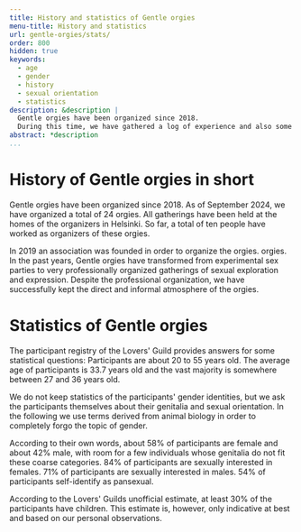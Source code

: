 ```yaml
---
title: History and statistics of Gentle orgies
menu-title: History and statistics
url: gentle-orgies/stats/
order: 800
hidden: true
keywords:
  - age
  - gender
  - history
  - sexual orientation
  - statistics
description: &description |
  Gentle orgies have been organized since 2018.
  During this time, we have gathered a log of experience and also some statistical facts about what kind of people participate in our orgies.
abstract: *description
...
```


# History of Gentle orgies in short

Gentle orgies have been organized since 2018.
As of September 2024, we have organized a total of 24 orgies.
All gatherings have been held at the homes of the organizers in Helsinki. 
So far, a total of ten people have worked as organizers of these orgies.

In 2019 an association was founded in order to organize the orgies. orgies.
In the past years, Gentle orgies have transformed from experimental sex parties to very professionally organized gatherings of sexual exploration and expression.
Despite the professional organization, we have successfully kept the direct and informal atmosphere of the orgies. 

# Statistics of Gentle orgies

The participant registry of the Lovers' Guild provides answers for some statistical questions: 
Participants are about 20 to 55 years old.
The average age of participants is 33.7 years old and the vast majority is somewhere between 27 and 36 years old.

We do not keep statistics of the participants' gender identities, but we ask the participants themselves about their genitalia and sexual orientation.
In the following we use terms derived from animal biology in order to completely forgo the topic of gender.

According to their own words, about 58% of participants are female and about 42% male, with room for a few individuals whose genitalia do not fit these coarse categories.
84% of participants are sexually interested in females.
71% of participants are sexually interested in males.
54% of participants self-identify as pansexual.

According to the Lovers' Guilds unofficial estimate, at least 30% of the participants have children.
This estimate is, however, only indicative at best and based on our personal observations.
